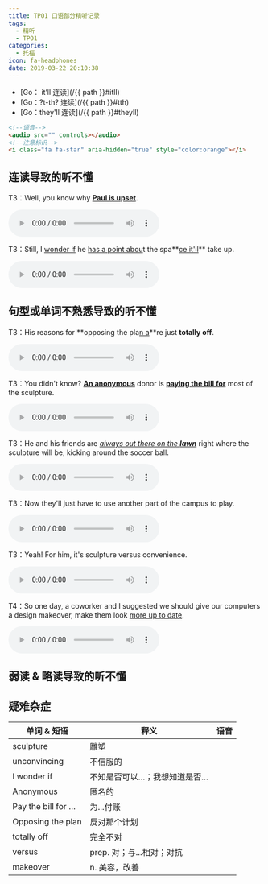 ```yaml
---
title: TPO1 口语部分精听记录
tags:
  - 精听
  - TPO1
categories:
  - 托福
icon: fa-headphones
date: 2019-03-22 20:10:38
---
```


* [Go： it’ll 连读](/{{ path }}#itll)
* [Go：?t-th? 连读](/{{ path }}#tth)
* [Go：they'll 连读](/{{ path }}#theyll)

<!--more-->

```html
<!--语音-->
<audio src="" controls></audio>
<!--注意标识-->
<i class="fa fa-star" aria-hidden="true" style="color:orange"></i>
```

## 连读导致的听不懂

T3：Well, you know why <u>**Paul is upset**</u>.

<audio src="https://img.kmf.com/qmmp3/3942/71638_20180412150333.mp3" controls></audio>

T3：Still, I <u>wonder if</u> he <u>has a point abou</u>t the spa**<u>ce it'll</u>** take up.

<audio src="https://img.kmf.com/qmmp3/3942/71636_20180412150333.mp3" controls id="itll"></audio>



## 句型或单词不熟悉导致的听不懂

T3：His reasons for **opposing the pla<u>n a</u>**re just **totally off**.

<audio src="https://img.kmf.com/qmmp3/3942/71624_20180412150333.mp3" controls></audio>

T3：You didn't know? **<u>An anonymous</u>** donor is **<u>paying the bill for</u>** most of the sculpture.

<audio src="https://img.kmf.com/qmmp3/3942/71630_20180412150333.mp3" controls></audio>

T3：He and his friends are <u>*always out there on the **lawn***</u> right where the sculpture will be, kicking around the soccer ball.

<audio src="https://img.kmf.com/qmmp3/3942/71639_20180412150333.mp3" controls id="tth"></audio>

T3：Now they'll just have to use another part of the campus to play.

<audio src="https://img.kmf.com/qmmp3/3942/71640_20180412150333.mp3" controls id="theyll"></audio>

T3：Yeah! For him, it's sculpture versus convenience.

<audio src="https://img.kmf.com/qmmp3/3942/71644_20180412150333.mp3" controls></audio>

T4：So one day, a coworker and I suggested we should give our computers a design makeover, make them look <u>more up to date</u>.

<audio src="https://img.kmf.com/qmmp3/3945/38713_20180716175243.mp3" controls></audio>



## 弱读 & 略读导致的听不懂



## 疑难杂症




| 单词 & 短语        | 释义                         | 语音 |
| ------------------ | ---------------------------- | ---- |
| sculpture          | 雕塑                         |      |
| unconvincing       | 不信服的                     |      |
| I wonder if        | 不知是否可以…；我想知道是否… |      |
| Anonymous          | 匿名的                       |      |
| Pay the bill for … | 为...付账                    |      |
| Opposing the plan  | 反对那个计划                 |      |
| totally off        | 完全不对                     |      |
| versus             | prep. 对；与...相对；对抗    |      |
| makeover           | n. 美容，改善                |      |